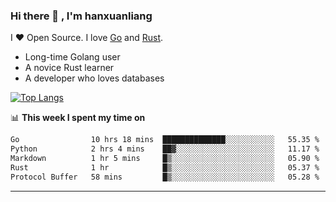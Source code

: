 ### Hi there 👋 , I'm hanxuanliang

<!--
**hanxuanliang/hanxuanliang** is a ✨ _special_ ✨ repository because its `README.md` (this file) appears on your GitHub profile.

Here are some ideas to get you started:

- 🔭 I’m currently working on ...
- 🌱 I’m currently learning ...
- 👯 I’m looking to collaborate on ...
- 🤔 I’m looking for help with ...
- 💬 Ask me about ...
- 📫 How to reach me: ...
- 😄 Pronouns: ...
- ⚡ Fun fact: ...
-->
I ❤ Open Source. I love [Go](https://golang.org) and [Rust](https://www.rust-lang.org/zh-CN/).

* Long-time Golang user
* A novice Rust learner
* A developer who loves databases

[![Top Langs](https://github-readme-stats.vercel.app/api?username=hanxuanliang&show_icons=true&count_private=true&line_height=40)](https://github.com/anuraghazra/github-readme-stats)

📊 **This week I spent my time on**
<!--START_SECTION:waka-->

```txt
Go                10 hrs 18 mins  ██████████████░░░░░░░░░░░   55.35 %
Python            2 hrs 4 mins    ██▓░░░░░░░░░░░░░░░░░░░░░░   11.17 %
Markdown          1 hr 5 mins     █▒░░░░░░░░░░░░░░░░░░░░░░░   05.90 %
Rust              1 hr            █▒░░░░░░░░░░░░░░░░░░░░░░░   05.37 %
Protocol Buffer   58 mins         █▒░░░░░░░░░░░░░░░░░░░░░░░   05.28 %
```

<!--END_SECTION:waka-->

***

